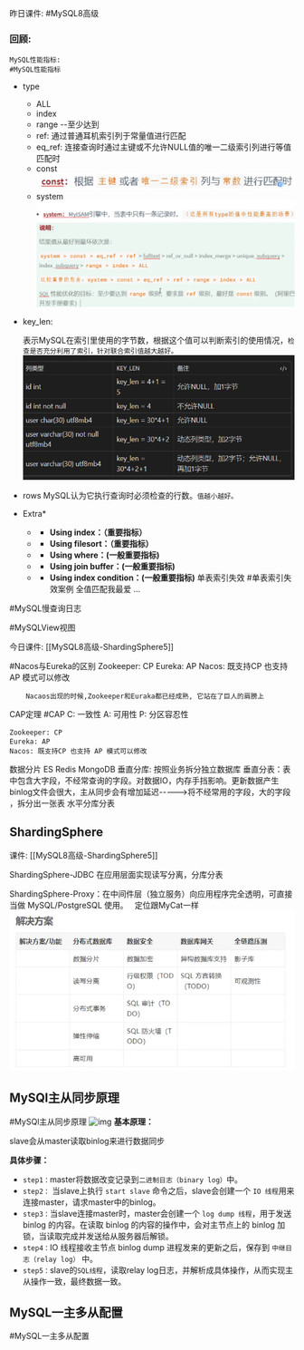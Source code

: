 昨日课件: #MySQL8高级
### 回顾: 
	MySQL性能指标:
	#MySQL性能指标
* type
	* ALL
	* index
	* range --至少达到
	* ref: 通过普通耳机索引列于常量值进行匹配
	* eq_ref: 
		  连接查询时通过主键或不允许NULL值的唯一二级索引列进行等值匹配时
	* const
	  ![](image/Pasted%20image%2020221112084638.png)
	* system
	  ![](image/Pasted%20image%2020221112084657.png)
 ![](image/Pasted%20image%2020221112084150.png)


* key_len: 
	  
	表示MySQL在索引里使用的字节数，根据这个值可以判断索引的使用情况，`检查是否充分利用了索引，针对联合索引值越大越好。`
 ![](image/Pasted%20image%2020221112084920.png)
* rows
	MySQL认为它执行查询时必须检查的行数。`值越小越好。`
* Extra*
	* - **Using index：（重要指标）**
	* - **Using filesort：（重要指标）**
	* - **Using where：(一般重要指标)**
	* - **Using join buffer：(一般重要指标)**
	* - **Using index condition：(一般重要指标)**
单表索引失效
	#单表索引失效案例 
	全值匹配我最爱
	...

 #MySQL慢查询日志 

 #MySQLView视图









今日课件: [[MySQL8高级-ShardingSphere5]]

#Nacos与Eureka的区别
	Zookeeper: CP
	Eureka: AP
	Nacos: 既支持CP 也支持 AP 模式可以修改
		
		Nacaos出现的时候,Zookeeper和Euraka都已经成熟, 它站在了巨人的肩膀上

CAP定理
#CAP
	C: 一致性
	A: 可用性
	P: 分区容忍性

	Zookeeper: CP
	Eureka: AP
	Nacos: 既支持CP 也支持 AP 模式可以修改

数据分片
ES Redis MongoDB
垂直分库: 按照业务拆分独立数据库
垂直分表：表中包含大字段，不经常查询的字段。对数据IO，内存手挡影响。更新数据产生binlog文件会很大，主从同步会有增加延迟----->将不经常用的字段，大的字段 ，拆分出一张表
水平分库分表




## ShardingSphere
课件: [[MySQL8高级-ShardingSphere5]]

ShardingSphere-JDBC 在应用层面实现读写分离，分库分表

ShardingSphere-Proxy：在中间件层（独立服务）向应用程序完全透明，可直接当做 MySQL/PostgreSQL 使用。   定位跟MyCat一样
![](image/Pasted%20image%2020221112105152.png)


## MySQl主从同步原理
#MySQl主从同步原理
![img](image/MySQL8高级-ShardingSphere5/image-20220714133617856.png)
**基本原理：**

slave会从master读取binlog来进行数据同步

**具体步骤：**

- `step1：`master将数据改变记录到`二进制日志（binary log）`中。
- `step2：` 当slave上执行 `start slave` 命令之后，slave会创建一个 `IO 线程`用来连接master，请求master中的binlog。
- `step3：`当slave连接master时，master会创建一个 `log dump 线程`，用于发送 binlog 的内容。在读取 binlog 的内容的操作中，会对主节点上的 binlog 加锁，当读取完成并发送给从服务器后解锁。
- `step4：`IO 线程接收主节点 binlog dump 进程发来的更新之后，保存到 `中继日志（relay log）` 中。
- `step5：`slave的`SQL线程`，读取relay log日志，并解析成具体操作，从而实现主从操作一致，最终数据一致。


## MySQL一主多从配置
#MySQL一主多从配置



















